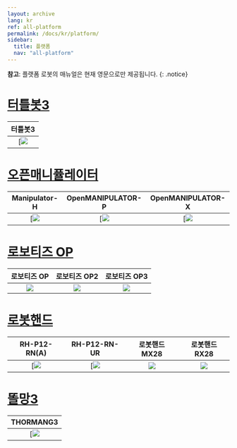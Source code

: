 ```yaml
---
layout: archive
lang: kr
ref: all-platform
permalink: /docs/kr/platform/
sidebar:
  title: 플랫폼
  nav: "all-platform"
---
```


**참고**: 플랫폼 로봇의 매뉴얼은 현재 영문으로만 제공됩니다.
{: .notice}

# [터틀봇3](#터틀봇3)

|                              터틀봇3                              |
| :---------------------------------------------------------------: |
| [![](/assets/platform_2.pngdocs/en/platform/turtlebot3/overview/) |

# [오픈매니퓰레이터](#오픈매니퓰레이터)

|                                                  Manipulator-H                                                  |                                              OpenMANIPULATOR-P                                              |                                                      OpenMANIPULATOR-X                                                       |
| :-------------------------------------------------------------------------------------------------------------: | :---------------------------------------------------------------------------------------------------------: | :--------------------------------------------------------------------------------------------------------------------------: |
| [![](/assets/images/platform/manipulator_h/manipulator_product.pngdocs/en/platform/manipulator_h/introduction/) | [![](/assets/images/platform/openmanipulator_p/product_img.pngdocs/en/platform/openmanipulator_p/overview/) | [![](/assets/images/platform/openmanipulator_x/OpenManipulator_Introduction.jpgdocs/en/platform/openmanipulator_x/overview/) |

# [로보티즈 OP](#로보티즈-op)

|                                       로보티즈 OP                                       |                                        로보티즈 OP2                                        |                                         로보티즈 OP3                                         |
| :-------------------------------------------------------------------------------------: | :----------------------------------------------------------------------------------------: | :------------------------------------------------------------------------------------------: |
| [![](/assets/images/platform/op/op_product.jpg)](/docs/en/platform/op/getting_started/) | [![](/assets/images/platform/op2/op2_product.jpg)](/docs/en/platform/op2/getting_started/) | [![](/assets/images/platform/op3/op3_product_rev2.png)](/docs/en/platform/op3/introduction/) |

# [로봇핸드](#로봇-핸드)

|                                         RH-P12-RN(A)                                          |                                                   RH-P12-RN-UR                                                    |                                          로봇핸드 MX28                                          |                                      로봇핸드 RX28                                       |
| :-------------------------------------------------------------------------------------------: | :---------------------------------------------------------------------------------------------------------------: | :---------------------------------------------------------------------------------------------: | :--------------------------------------------------------------------------------------: |
| [![](/assets/images/platform/rh_p12_rn/rh-p12-rn_product_new.pngdocs/en/platform/rh_p12_rna/) | [![](/assets/images/platform/rh_p12_rn/rh_p12_rn_ur/rh_p12_rn_ur_product_image.pngdocs/en/platform/rh_p12_rn_ur/) | [![](/assets/images/platform/hand/3fingerhand_mx-28_02.jpg)](/docs/kr/platform/robothand_mx28/) | [![](/assets/images/platform/hand/platform_hand.jpg)](/docs/kr/platform/robothand_rx28/) |

# [똘망3](#똘망3)

|                                           THORMANG3                                           |
| :-------------------------------------------------------------------------------------------: |
| [![](/assets/images/platform/thormang3/thormang3.pngdocs/en/platform/thormang3/introduction/) |
